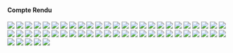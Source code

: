 <h4>Compte Rendu</h4>

<img src="./Screenshots/Img0.png">
<img src="./Screenshots/Img1.png">
<img src="./Screenshots/Img2.png">
<img src="./Screenshots/Img3.png">
<img src="./Screenshots/Img4.png">
<img src="./Screenshots/Img5.png">
<img src="./Screenshots/Img6.png">
<img src="./Screenshots/Img7.png">
<img src="./Screenshots/Img8.png">
<img src="./Screenshots/Img9.png">
<img src="./Screenshots/Img10.png">
<img src="./Screenshots/Img11.png">
<img src="./Screenshots/Img12.png">
<img src="./Screenshots/Img13.png">
<img src="./Screenshots/Img14-1.png">
<img src="./Screenshots/Img14-2.png">
<img src="./Screenshots/Img15.png">
<img src="./Screenshots/Img15-1.png">
<img src="./Screenshots/Img15-2.png">
<img src="./Screenshots/Img15-3.png">
<img src="./Screenshots/Img16.png">
<img src="./Screenshots/Img16-1.png">
<img src="./Screenshots/Img16-2.png">
<img src="./Screenshots/Img17.png">
<img src="./Screenshots/Img17-1.png">
<img src="./Screenshots/Img17-2.png">
<img src="./Screenshots/Img17-3.png">
<img src="./Screenshots/Img17-4.png">
<img src="./Screenshots/Img17-5.png">
<img src="./Screenshots/Img17-6.png">
<img src="./Screenshots/Img18.png">
<img src="./Screenshots/Img19.png">
<img src="./Screenshots/Img20.png">
<img src="./Screenshots/Img20-1.png">
<img src="./Screenshots/Img21.png">
<img src="./Screenshots/Img22.png">
<img src="./Screenshots/Img22-1.png">
<img src="./Screenshots/Img22-2.png">
<img src="./Screenshots/Img23.png">
<img src="./Screenshots/Img24.png">
<img src="./Screenshots/Img25.png">
<img src="./Screenshots/Img26.png">
<img src="./Screenshots/Img27.png">
<img src="./Screenshots/Img28.png">
<img src="./Screenshots/Img29.png">
<img src="./Screenshots/Img30.png">
<img src="./Screenshots/Img31.png">
<img src="./Screenshots/Img32.png">
<img src="./Screenshots/Img33.png">
<img src="./Screenshots/Img34.png">
<img src="./Screenshots/Img35.png">
<img src="./Screenshots/Img36.png">
<img src="./Screenshots/Img37.png">
<img src="./Screenshots/Img38.png">
<img src="./Screenshots/Img39.png">


